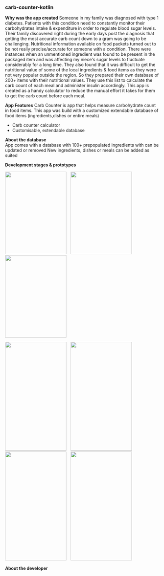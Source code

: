### carb-counter-kotlin

**Why was the app created**
Someone in my family was diagnosed with type 1 diabetes. Patients with this condition need to constantly monitor their carbohydrates intake & expenditure in order to regulate blood sugar levels. Their family discovered right during the early days post the diagnosis that getting the most accurate carb count down to a gram was going to be challenging. Nutritional information available on food packets turned out to be not really precise/accurate for someone with a condition. There were instances when an unmentioned ingredient was found to be present in the packaged item and was affecting my niece's sugar levels to fluctuate considerably for a long time. They also found that it was difficult to get the nutritional value of some of the local ingredients & food items as they were not very popular outside the region. So they prepared their own database of 200+ items with their nutritional values. They use this list to calculate the carb count of each meal and administer insulin accordingly. This app is created as a handy calculator to reduce the manual effort it takes for them to get the carb count before each meal.

**App Features**
Carb Counter is app that helps measure carbohydrate count in food items. This app was build with a customized extendable database of food items (ingredients,dishes or entire meals)
* Carb counter calculator
* Customisable, extendable database

**About the database**  
App comes with a database with 100+ prepopulated ingredients with can be updated or removed
New ingredients, dishes or meals can be added as suited

**Development stages & prototypes**

<img src="https://user-images.githubusercontent.com/40061860/151547072-78e3324b-4731-4ad0-b811-97b895b5ce75.jpg" width="200" height="270"/>&emsp;<img src="https://user-images.githubusercontent.com/40061860/151547154-bd91c968-7fad-45c9-b3bf-79d723437fff.jpg" width="200" height="270"/>&emsp;<img src="https://user-images.githubusercontent.com/40061860/151547048-104df8e7-7f70-4879-96e6-374a6df040dc.jpg" width="200" height="270"/>

<img src="https://user-images.githubusercontent.com/40061860/151547231-0d196e84-20d0-4636-8d76-b33bb688b169.jpg" width="200" height="356"/>&emsp;<img src="https://github.com/user-attachments/assets/ba034d75-0561-4df0-abc1-f9feba5e2e8a" width="200" height="356"/>&emsp;<img src="https://user-images.githubusercontent.com/40061860/151547220-e559d308-1beb-45a1-a900-0088e355cdc4.jpg" width="200" height="356"/>&emsp;<img src="https://user-images.githubusercontent.com/40061860/151547226-c6c72163-2eb1-4b0e-a613-1c90f7906215.jpg" width="200" height="356"/>

**About the developer**
